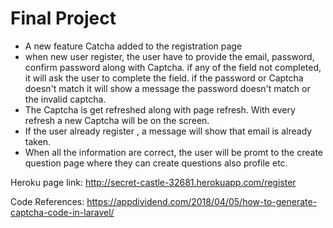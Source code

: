 # Final Project
- A new feature Catcha added to the registration page 
- when new user register, the user have to provide the email, password, confirm password along with Captcha. if any of the field not completed, it will ask the user to complete the field. if the password or Captcha doesn't match it will show a message the password doesn't match or the invalid captcha.
- The Captcha is get refreshed along with page refresh. With every refresh a new Captcha will be on the screen. 
- If the user already register , a message will show that email is already taken. 
- When all the information are correct, the user will be promt to the create question page where they can create questions also profile etc. 



Heroku page link: http://secret-castle-32681.herokuapp.com/register

Code References: https://appdividend.com/2018/04/05/how-to-generate-captcha-code-in-laravel/
